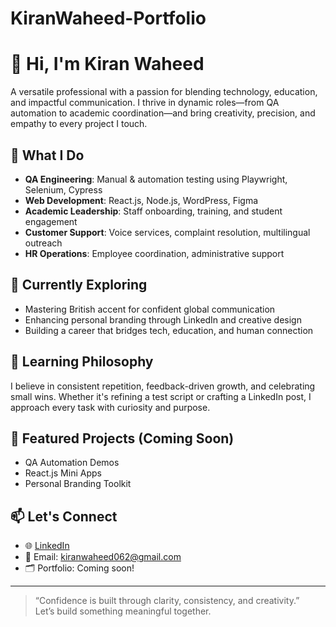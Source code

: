 # KiranWaheed-Portfolio
# 👋 Hi, I'm Kiran Waheed

A versatile professional with a passion for blending technology, education, and impactful communication. I thrive in dynamic roles—from QA automation to academic coordination—and bring creativity, precision, and empathy to every project I touch.

## 💼 What I Do
- **QA Engineering**: Manual & automation testing using Playwright, Selenium, Cypress
- **Web Development**: React.js, Node.js, WordPress, Figma
- **Academic Leadership**: Staff onboarding, training, and student engagement
- **Customer Support**: Voice services, complaint resolution, multilingual outreach
- **HR Operations**: Employee coordination, administrative support

## 🚀 Currently Exploring
- Mastering British accent for confident global communication
- Enhancing personal branding through LinkedIn and creative design
- Building a career that bridges tech, education, and human connection

## 🧠 Learning Philosophy
I believe in consistent repetition, feedback-driven growth, and celebrating small wins. Whether it's refining a test script or crafting a LinkedIn post, I approach every task with curiosity and purpose.

## 📌 Featured Projects (Coming Soon)
- QA Automation Demos
- React.js Mini Apps
- Personal Branding Toolkit

## 📫 Let's Connect
- 🌐 [LinkedIn](https://www.linkedin.com/in/kiran-waheed)
- 📧 Email: kiranwaheed062@gmail.com
- 🗂️ Portfolio: Coming soon!

---

> “Confidence is built through clarity, consistency, and creativity.”  
Let’s build something meaningful together.
